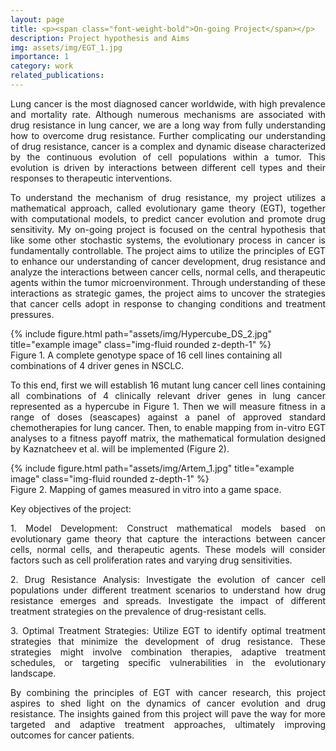 ```yaml
---
layout: page
title: <p><span class="font-weight-bold">On-going Project</span></p>
description: Project hypothesis and Aims
img: assets/img/EGT_1.jpg
importance: 1
category: work
related_publications: 
---
```

<p align="justify">
Lung cancer is the most diagnosed cancer worldwide, with high prevalence and mortality rate.  Although numerous mechanisms are associated with drug resistance in lung cancer, we are a long way from fully understanding how to overcome drug resistance. Further complicating our understanding of drug resistance, cancer is a complex and dynamic disease characterized by the continuous evolution of cell populations within a tumor. This evolution is driven by interactions between different cell types and their responses to therapeutic interventions.</p> 
<p align="justify">
To understand the mechanism of drug resistance, my project utilizes a mathematical approach, called evolutionary game theory (EGT), together with computational models, to predict cancer evolution and promote drug sensitivity. My on-going project is focused on the central hypothesis that like some other stochastic systems, the evolutionary process in cancer is fundamentally controllable. The project aims to utilize the principles of EGT to enhance our understanding of cancer development, drug resistance and analyze the interactions between cancer cells, normal cells, and therapeutic agents within the tumor microenvironment. Through understanding of these interactions as strategic games, the project aims to uncover the strategies that cancer cells adopt in response to changing conditions and treatment pressures.</p> 

<div class="row">
    <div class="row justify-content-sm-center">
        <div class="col-sm-6 mt-2 mt-md-0">
        {% include figure.html path="assets/img/Hypercube_DS_2.jpg" title="example image" class="img-fluid rounded z-depth-1" %}
        </div>
    </div>
</div>

<div class="caption">
   <span class="font-weight-bold">Figure 1. A complete genotype space of 16 cell lines containing all combinations of 4 driver genes in NSCLC.</span>
</div>
<p align="justify">To this end, first we will establish 16 mutant lung cancer cell lines containing all combinations of 4 clinically relevant driver genes in lung cancer represented as a hypercube in <span class="font-weight-bold">Figure 1</span>. Then we will measure fitness in a range of doses (seascapes) against a panel of approved standard chemotherapies for lung cancer. Then, to enable mapping from in-vitro EGT analyses to a fitness payoff matrix, the mathematical formulation designed by Kaznatcheev et al. will be implemented <span class="font-weight-bold">(Figure 2)</span>.</p> 
<div class="row">
    <div class="col-sm mt-3 mt-md-0">
        {% include figure.html path="assets/img/Artem_1.jpg" title="example image" class="img-fluid rounded z-depth-1" %}
    </div>
</div>
<div class="caption">
    <span class="font-weight-bold">Figure 2. Mapping of games measured in vitro into a game space.</span>
</div>

<span class="font-weight-bold">Key objectives of the project:</span><br>
<p align="justify"><span class="font-weight-bold">1.	Model Development:</span> Construct mathematical models based on evolutionary game theory that capture the interactions between cancer cells, normal cells, and therapeutic agents. These models will consider factors such as cell proliferation rates and varying drug sensitivities.</p>

<p align="justify"><span class="font-weight-bold">2.	Drug Resistance Analysis:</span> Investigate the evolution of cancer cell populations under different treatment scenarios to understand how drug resistance emerges and spreads. Investigate the impact of different treatment strategies on the prevalence of drug-resistant cells.</p>

<p align="justify"><span class="font-weight-bold">3.	Optimal Treatment Strategies:</span> Utilize EGT to identify optimal treatment strategies that minimize the development of drug resistance. These strategies might involve combination therapies, adaptive treatment schedules, or targeting specific vulnerabilities in the evolutionary landscape.</p>
<p align="justify">
By combining the principles of EGT with cancer research, this project aspires to shed light on the dynamics of cancer evolution and drug resistance. <span class="font-weight-bold">The insights gained from this project will pave the way for more targeted and adaptive treatment approaches, ultimately improving outcomes for cancer patients.</span></p>
